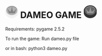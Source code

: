 # ![](icons/king_white.png) DAMEO GAME ![](icons/king_black.png)

Requirements:
pygame 2.5.2


To run the game:
Run dameo.py file

or in bash:
python3 dameo.py

